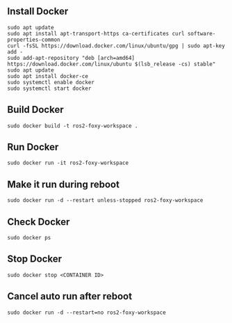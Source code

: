 ## Install Docker ##
```
sudo apt update
sudo apt install apt-transport-https ca-certificates curl software-properties-common
curl -fsSL https://download.docker.com/linux/ubuntu/gpg | sudo apt-key add -
sudo add-apt-repository "deb [arch=amd64] https://download.docker.com/linux/ubuntu $(lsb_release -cs) stable"
sudo apt update
sudo apt install docker-ce
sudo systemctl enable docker
sudo systemctl start docker
```

## Build Docker ##
```
sudo docker build -t ros2-foxy-workspace .
```

## Run Docker ##
```
sudo docker run -it ros2-foxy-workspace
```

## Make it run during reboot ##
```
sudo docker run -d --restart unless-stopped ros2-foxy-workspace
```

## Check Docker ##
```
sudo docker ps
```

## Stop Docker ##
```
sudo docker stop <CONTAINER ID>
```

## Cancel auto run after reboot ##
```
sudo docker run -d --restart=no ros2-foxy-workspace
```
